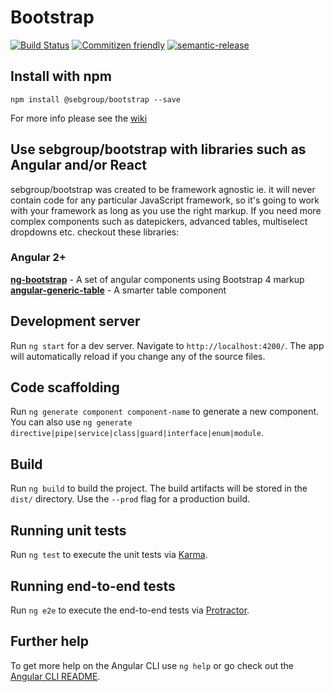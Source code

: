 # Bootstrap

[![Build Status](https://travis-ci.com/sebgroup/bootstrap.svg?token=tzrdkWGEu776AVobzRhp&branch=master)](https://travis-ci.com/sebgroup/bootstrap)
[![Commitizen friendly](https://img.shields.io/badge/commitizen-friendly-brightgreen.svg)](http://commitizen.github.io/cz-cli/)
[![semantic-release](https://img.shields.io/badge/%20%20%F0%9F%93%A6%F0%9F%9A%80-semantic--release-e10079.svg)](https://github.com/semantic-release/semantic-release)

## Install with npm

```
npm install @sebgroup/bootstrap --save
```

For more info please see the [wiki](https://github.com/sebgroup/bootstrap/wiki)

## Use sebgroup/bootstrap with libraries such as Angular and/or React

sebgroup/bootstrap was created to be framework agnostic ie. it will never contain code for any particular JavaScript framework, so it's going to work with your framework as long as you use the right markup. If you need more complex components such as datepickers, advanced tables, multiselect dropdowns etc. checkout these libraries:

### Angular 2+

[**ng-bootstrap**](https://ng-bootstrap.github.io/) - A set of angular components using Bootstrap 4 markup
[**angular-generic-table**](https://hjalmers.github.io/angular-generic-table/start) - A smarter table component

## Development server

Run `ng start` for a dev server. Navigate to `http://localhost:4200/`. The app will automatically reload if you change any of the source files.

## Code scaffolding

Run `ng generate component component-name` to generate a new component. You can also use `ng generate directive|pipe|service|class|guard|interface|enum|module`.

## Build

Run `ng build` to build the project. The build artifacts will be stored in the `dist/` directory. Use the `--prod` flag for a production build.

## Running unit tests

Run `ng test` to execute the unit tests via [Karma](https://karma-runner.github.io).

## Running end-to-end tests

Run `ng e2e` to execute the end-to-end tests via [Protractor](http://www.protractortest.org/).

## Further help

To get more help on the Angular CLI use `ng help` or go check out the [Angular CLI README](https://github.com/angular/angular-cli/blob/master/README.md).
